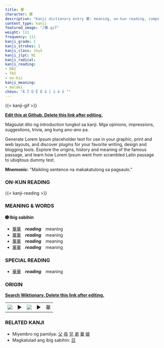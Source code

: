 ```yaml
---
title: 華
character: 華
description: "Kanji dictionary entry 華: meaning, on-kun reading, compounds, origin, related kanji"
content_type: kanji
featured_image: "/華.gif"
weight: 111
frequency: 111
kanji_grade: 1
kanji_strokes: 1
kanji_class: Jōyō
kanji_jlpt: N1
kanji_radical: 
kanji_reading: 
- DAI
- TAI
- oo-kii
kanji_meaning:
- malaki
chōon: "Ā Ī Ū Ē Ō ā ī ū ē ō ’"
---
```

[//]: # (Don't edit the line below. Kanji animated GIF code is automatically generated.)
{{< kanji-gif >}}

[//]: # (Edit below this line.)

**[Edit this at Github. Delete this link after editing.](https://github.com/tim0g/tim/tree/main/content/kanji/華/index.md)**

Magsulat dito ng introduction tungkol sa kanji. Mga opinions, impressions, suggestions, trivia, ang kung ano-ano pa.

Generate Lorem Ipsum placeholder text for use in your graphic, print and web layouts, and discover plugins for your favorite writing, design and blogging tools. Explore the origins, history and meaning of the famous passage, and learn how Lorem Ipsum went from scrambled Latin passage to ubiqitous dummy text.
 
**Mnemonic:** "Maikling sentence na makakatulong sa pagsaulo."

### ON-KUN READING

[//]: # (Don't edit the line below. ON-KUN READING code is automatically generated.)
{{< kanji-reading >}}

### MEANING & WORDS

#### ➊ **Ibig sabihin**
  - [華](../華)[華](../華)　***reading***　meaning
  - [華](../華)[華](../華)　***reading***　meaning
  - [華](../華)[華](../華)　***reading***　meaning
  - [華](../華)[華](../華)　***reading***　meaning

### SPECIAL READING
  - [華](../華)[華](../華)　***reading***　meaning

### ORIGIN

**[Search Wiktionary. Delete this link after editing.](https://wiktionary.org/wiki/華)**
<table class="kanji-table"><tr><td>
<img src="60px-華-bronze.svg.png">
</td><td>▶</td><td>
<img src="60px-華-oracle.svg.png">
</td><td>▶</td>
<td class="kanji-origin">華</td>
</tr></table>

### RELATED KANJI
- Miyembro ng pamilya: [父](../父) [母](../母) [兄](../兄) [弟](../弟) [華](../華) [娘](../娘)
- Magkatulad ang ibig sabihin: [日](../日)
